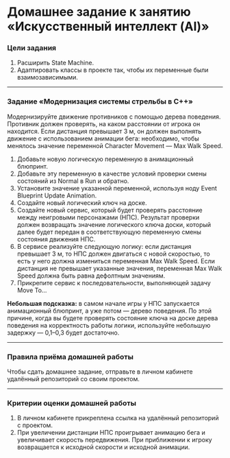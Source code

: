 # Домашнее задание к занятию «Искусственный интеллект (AI)»

### Цели задания

1. Расширить State Machine.
2. Адаптировать классы в проекте так, чтобы их переменные были взаимозависимыми. 

------

### Задание «Модернизация системы стрельбы в С++»

Модернизируйте движение противников с помощью дерева поведения. Противник должен проверять, на каком расстоянии от игрока он находится. Если дистанция превышает 3 м, он должен выполнять движение с использованием анимации бега: необходимо, чтобы менялось значение переменной Character Movement — Max Walk Speed.  

1. Добавьте новую логическую переменную в анимационный блюпринт. 
2. Добавьте эту переменную в качестве условий проверки смены состояний из Normal в Run и обратно.
3. Установите значение указанной переменной, используя ноду Event Blueprint Update Animation.
4. Создайте новый логический ключ на доске.
5. Создайте новый сервис, который будет проверять расстояние между неигровыми персонажами (НПС). Результат проверки должен возвращать значение логического ключа доски, который далее будет передан в соответствующую переменную смены состояния движения НПС.
6. В сервисе реализуйте следующую логику: если дистанция превышает 3 м, то НПС должен двигаться с новой скоростью, то есть у него должна измениться переменная Max Walk Speed. Если дистанция не превышает указанные значения, переменная Max Walk Speed должна быть равна дефолтным значениям.
7. Прикрепите сервис к последовательности, выполняющей задачу Move To…

**Небольшая подсказка:** в самом начале игры у НПС запускается анимационный блюпринт, а уже потом — дерево поведения. По этой причине, когда вы будете проверять состояние ключа на доске дерева поведения на корректность работы логики, используйте небольшую задержку — 0,1–0,3 будет достаточно.

------

### Правила приёма домашней работы

Чтобы сдать домашнее задание, отправьте в личном кабинете удалённый репозиторий со своим проектом.

-----

### Критерии оценки домашней работы

1. В личном кабинете прикреплена ссылка на удалённый репозиторий с проектом.
2. При увеличении дистанции НПС проигрывает анимацию бега и увеличивает скорость передвижения. При приближении к игроку возвращается к исходной скорости и исходной анимации.
